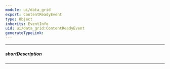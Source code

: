 ```yaml
---
module: ui/data_grid
export: ContentReadyEvent
type: Object
inherits: EventInfo
uid: ui/data_grid:ContentReadyEvent
generateTypeLink: 
---
```

---
##### shortDescription
<!-- Description goes here -->

---
<!-- Description goes here -->